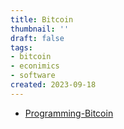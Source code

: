 ```yaml
---
title: Bitcoin
thumbnail: ''
draft: false
tags:
- bitcoin
- econimics
- software
created: 2023-09-18
---
```


* [Programming-Bitcoin](Programming-Bitcoin.md)
